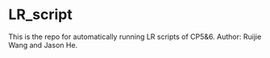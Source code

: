 # LR_script
This is the repo for automatically running LR scripts of CP5&amp;6.
Author: Ruijie Wang and Jason He.
